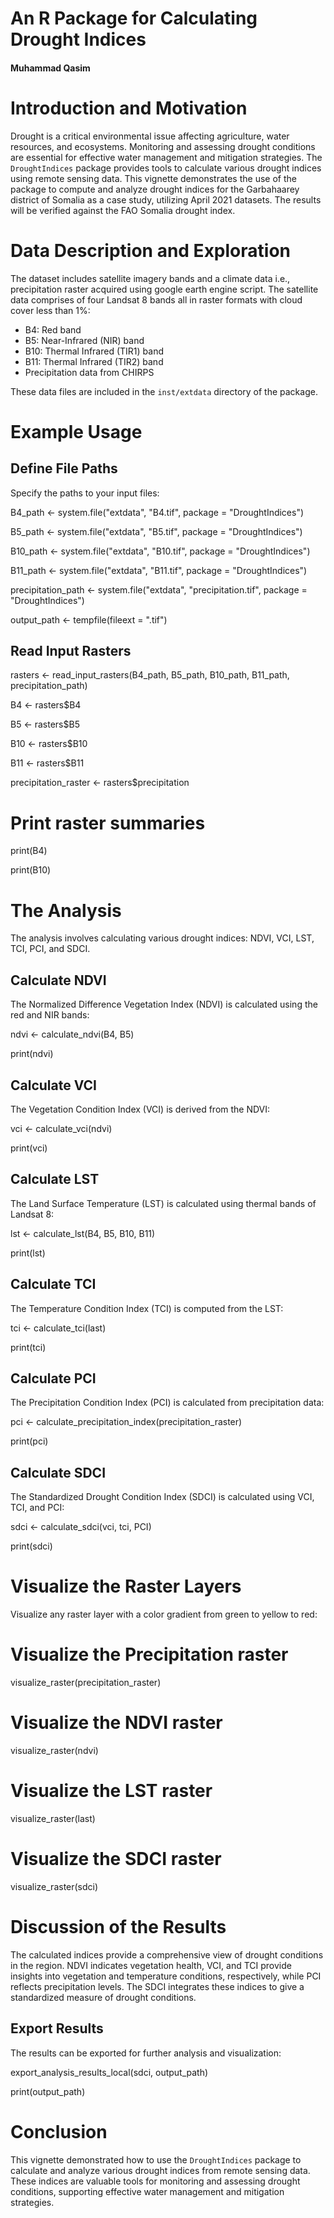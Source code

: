 # An R Package for Calculating Drought Indices

#### Muhammad Qasim

# Introduction and Motivation

Drought is a critical environmental issue affecting agriculture, water resources, and ecosystems. Monitoring and assessing drought conditions are essential for effective water management and mitigation strategies. The `DroughtIndices` package provides tools to calculate various drought indices using remote sensing data. This vignette demonstrates the use of the package to compute and analyze drought indices for the Garbahaarey district of Somalia as a case study, utilizing April 2021 datasets. The
results will be verified against the FAO Somalia drought index.

# Data Description and Exploration

The dataset includes satellite imagery bands and a climate data i.e., precipitation raster acquired using google earth engine script. The satellite data comprises of four Landsat 8 bands all in raster formats with cloud cover less than 1%:

-   B4: Red band
-   B5: Near-Infrared (NIR) band
-   B10: Thermal Infrared (TIR1) band
-   B11: Thermal Infrared (TIR2) band
-   Precipitation data from CHIRPS

These data files are included in the `inst/extdata` directory of the
package.

# Example Usage

## Define File Paths

Specify the paths to your input files:

B4_path <- system.file("extdata", "B4.tif", package = "DroughtIndices")

B5_path <- system.file("extdata", "B5.tif", package = "DroughtIndices")

B10_path <- system.file("extdata", "B10.tif", package = "DroughtIndices")

B11_path <- system.file("extdata", "B11.tif", package = "DroughtIndices")

precipitation_path <- system.file("extdata", "precipitation.tif", package = "DroughtIndices")

output_path <- tempfile(fileext = ".tif")

## Read Input Rasters

rasters <- read_input_rasters(B4_path, B5_path, B10_path, B11_path, precipitation_path)

B4 <- rasters$B4

B5 <- rasters$B5

B10 <- rasters$B10

B11 <- rasters$B11

precipitation_raster <- rasters$precipitation

# Print raster summaries

print(B4)

print(B10)

# The Analysis

The analysis involves calculating various drought indices: NDVI, VCI, LST, TCI, PCI, and SDCI.

## Calculate NDVI

The Normalized Difference Vegetation Index (NDVI) is calculated using the red and NIR bands:

ndvi <- calculate_ndvi(B4, B5)

print(ndvi)

## Calculate VCI

The Vegetation Condition Index (VCI) is derived from the NDVI:

vci <- calculate_vci(ndvi)

print(vci)

## Calculate LST

The Land Surface Temperature (LST) is calculated using thermal bands of Landsat 8:

lst <- calculate_lst(B4, B5, B10, B11)

print(lst)

## Calculate TCI

The Temperature Condition Index (TCI) is computed from the LST:

tci <- calculate_tci(last)

print(tci)

## Calculate PCI

The Precipitation Condition Index (PCI) is calculated from precipitation data:

pci <- calculate_precipitation_index(precipitation_raster)

print(pci)

## Calculate SDCI

The Standardized Drought Condition Index (SDCI) is calculated using VCI, TCI, and PCI:

sdci <- calculate_sdci(vci, tci, PCI)

print(sdci)

# Visualize the Raster Layers

Visualize any raster layer with a color gradient from green to yellow to red:

# Visualize the Precipitation raster

visualize_raster(precipitation_raster)

# Visualize the NDVI raster

visualize_raster(ndvi)

# Visualize the LST raster

visualize_raster(last)

# Visualize the SDCI raster

visualize_raster(sdci)

# Discussion of the Results

The calculated indices provide a comprehensive view of drought conditions in the region. NDVI indicates vegetation health, VCI, and TCI provide insights into vegetation and temperature conditions, respectively, while PCI reflects precipitation levels. The SDCI integrates these indices to give a standardized measure of drought conditions.

## Export Results

The results can be exported for further analysis and visualization:

export_analysis_results_local(sdci, output_path)

print(output_path)

# Conclusion

This vignette demonstrated how to use the `DroughtIndices` package to calculate and analyze various drought indices from remote sensing data. These indices are valuable tools for monitoring and assessing drought conditions, supporting effective water management and mitigation strategies.
